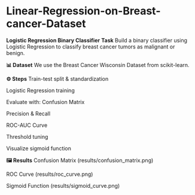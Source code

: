 # Linear-Regression-on-Breast-cancer-Dataset

**Logistic Regression Binary Classifier**
**Task**
Build a binary classifier using Logistic Regression to classify breast cancer tumors as malignant or benign.

**📊 Dataset**
We use the Breast Cancer Wisconsin Dataset from scikit-learn.

**⚙️ Steps**
Train-test split & standardization

Logistic Regression training

Evaluate with:
Confusion Matrix

Precision & Recall

ROC-AUC Curve

Threshold tuning

Visualize sigmoid function

**🖼️ Results**
Confusion Matrix (results/confusion_matrix.png)

ROC Curve (results/roc_curve.png)

Sigmoid Function (results/sigmoid_curve.png)
